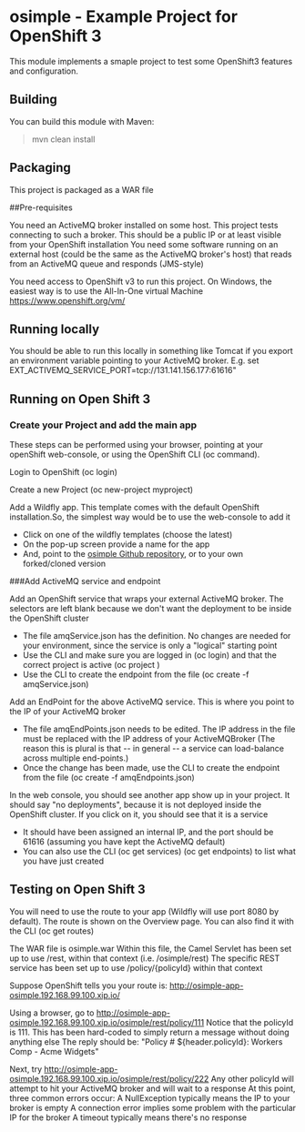 # osimple - Example Project for OpenShift 3 

This module implements a smaple project to test some OpenShift3 features and configuration. 


## Building

You can build this module with Maven:

> mvn clean install

## Packaging

This project is packaged as a WAR file

##Pre-requisites

You need an ActiveMQ broker installed on some host. This project tests connecting to such a broker. This should be a public IP or at least visible from your OpenShift installation
You need some software running on an external host (could be the same as the ActiveMQ broker's host) that reads from an ActiveMQ queue and responds (JMS-style) 

You need access to OpenShift v3 to run this project. On Windows, the easiest way is  to use the All-In-One virtual Machine https://www.openshift.org/vm/

## Running locally
You should be able to run this locally in something like Tomcat if you export an environment variable pointing to your ActiveMQ broker.
E.g.   set EXT_ACTIVEMQ_SERVICE_PORT=tcp://131.141.156.177:61616"

## Running on Open Shift 3

### Create your Project and add the main app

These steps can be performed using your browser, pointing at your openShift web-console, or using the OpenShift CLI (oc command).

Login to OpenShift (oc login)

Create a new Project (oc new-project myproject)

Add a Wildfly app. This template comes with the default OpenShift installation.So, the simplest way would be to use the web-console to add it

* Click on one of the wildfly templates (choose the latest)
* On the pop-up screen provide a name for the app
* And, point to the [osimple Github repository](https://github.com/DariusX/osimple.git), or to your own forked/cloned version
	
###Add ActiveMQ service and endpoint

Add an OpenShift service that wraps your external ActiveMQ broker. The selectors are left blank because we don't want the deployment to be inside the OpenShift cluster
	
* The file amqService.json has the definition. No changes are needed for your environment, since the service is only a "logical" starting point
* Use the CLI and make sure you are logged in (oc login) and that the correct project is active (oc project <project-name>)
* Use the CLI to create the endpoint from the file (oc create -f amqService.json)
	
Add an EndPoint for the above ActiveMQ service. This is where you point to the IP of your ActiveMQ broker

* The file amqEndPoints.json needs to be edited. The IP address in the file must be replaced with the IP address of your ActiveMQBroker
 	(The reason this is plural is that -- in general -- a service can load-balance across multiple end-points.)
* Once the change has been made, use the CLI to create the endpoint from the file (oc create -f amqEndpoints.json)
 	
In the web console, you should see another app show up in your project. It should say "no deployments", because it is not deployed inside the OpenShift cluster. 
If you click on it, you should see that it is a service

* It should have been assigned an internal IP, and the port should be 61616 (assuming you have kept the ActiveMQ default)
* You can also use the CLI (oc get services) (oc get endpoints) to list what you have just created


## Testing on Open Shift 3
  
You will need to use the route to your app (Wildfly will use port 8080 by default). The route is shown on the Overview page.
You can also find it with the CLI (oc get routes)

The WAR file is osimple.war
Within this file, the Camel Servlet has been set up to use /rest, within that context (i.e. /osimple/rest)
The specific REST service has been set up to use /policy/{policyId} within that context

Suppose OpenShift tells you your route is: http://osimple-app-osimple.192.168.99.100.xip.io/

Using a browser, go to http://osimple-app-osimple.192.168.99.100.xip.io/osimple/rest/policy/111
Notice that the policyId is 111. This has been hard-coded to simply return a message without doing anything else
The reply should be: "Policy # ${header.policyId}: Workers Comp - Acme Widgets"

Next, try http://osimple-app-osimple.192.168.99.100.xip.io/osimple/rest/policy/222
Any other policyId will attempt to hit your ActiveMQ broker and will wait to a response 
At this point, three common errors occur:
	A NullException typically means the IP to your broker is empty
	A connection error implies some problem with the particular IP for the broker
	A timeout typically means there's no response
	


